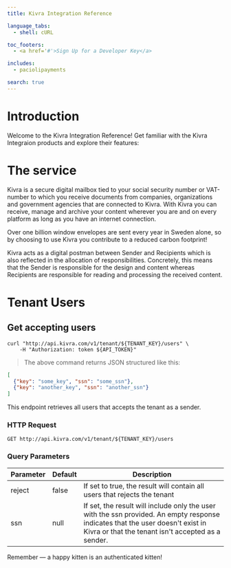 ```yaml
---
title: Kivra Integration Reference

language_tabs:
  - shell: cURL

toc_footers:
  - <a href='#'>Sign Up for a Developer Key</a>

includes:
  - paciolipayments

search: true
---
```


# Introduction

Welcome to the Kivra Integration Reference! Get familiar with the Kivra Integraion products and explore their features:

# The service
Kivra is a secure digital mailbox tied to your social security number or VAT-number to which you receive documents from companies, organizations and government agencies that are connected to Kivra. With Kivra you can receive, manage and archive your content wherever you are and on every platform as long as you have an internet connection.

Over one billion window envelopes are sent every year in Sweden alone, so by choosing to use Kivra you contribute to a reduced carbon footprint!

Kivra acts as a digital postman between Sender and Recipients which is also reflected in the allocation of responsibilities. Concretely, this means that the Sender is responsible for the design and content whereas Recipients are responsible for reading and processing the received content.

# Tenant Users

## Get accepting users

```shell
curl "http://api.kivra.com/v1/tenant/${TENANT_KEY}/users" \
    -H "Authorization: token ${API_TOKEN}"
```


> The above command returns JSON structured like this:

```json
[
  {"key": "some_key", "ssn": "some_ssn"},
  {"key": "another_key", "ssn": "another_ssn"}
]
```

This endpoint retrieves all users that accepts the tenant as a sender.

### HTTP Request

`GET http://api.kivra.com/v1/tenant/${TENANT_KEY}/users`

### Query Parameters

Parameter | Default | Description
--------- | ------- | -----------
reject | false | If set to true, the result will contain all users that rejects the tenant
ssn | null | If set, the result will include only the user with the ssn provided. An empty response indicates that the user doesn't exist in Kivra or that the tenant isn't accepted as a sender.

<aside class="success">
Remember — a happy kitten is an authenticated kitten!
</aside>
